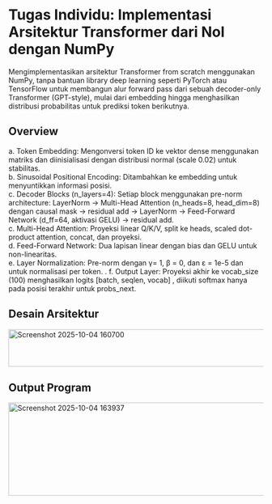 # **Tugas Individu: Implementasi Arsitektur Transformer dari Nol dengan NumPy** </br>
Mengimplementasikan arsitektur Transformer from scratch menggunakan NumPy, tanpa bantuan library deep learning seperti PyTorch atau TensorFlow untuk membangun alur forward pass dari sebuah decoder-only Transformer (GPT-style), mulai dari embedding hingga menghasilkan distribusi probabilitas untuk prediksi token berikutnya.

## Overview
a. Token Embedding: Mengonversi token ID ke vektor dense menggunakan matriks dan diinisialisasi dengan distribusi normal (scale 0.02) untuk stabilitas. </br>
b. Sinusoidal Positional Encoding: Ditambahkan ke embedding untuk menyuntikkan informasi posisi. </br>
c. Decoder Blocks (n_layers=4): Setiap block menggunakan pre-norm architecture: LayerNorm → Multi-Head Attention (n_heads=8, head_dim=8) dengan causal mask → residual add → LayerNorm → Feed-Forward Network (d_ff=64, aktivasi GELU) → residual add. </br>
c. Multi-Head Attention: Proyeksi linear Q/K/V, split ke heads, scaled dot-product attention, concat, dan proyeksi. </br>
d. Feed-Forward Network: Dua lapisan linear dengan bias dan GELU untuk non-linearitas. </br> 
e. Layer Normalization: Pre-norm dengan γ= 1, β = 0, dan ε = 1e-5 dan untuk normalisasi per token. . 
f. Output Layer: Proyeksi akhir ke vocab_size (100) menghasilkan logits [batch, seqlen, vocab] , diikuti softmax hanya pada posisi terakhir untuk probs_next. </br>

## Desain Arsitektur </br>
<img width="860" height="74" alt="Screenshot 2025-10-04 160700" src="https://github.com/user-attachments/assets/45046db2-4f62-4ead-957a-53090f26fd43" />

## Output Program</br>
<img width="566" height="184" alt="Screenshot 2025-10-04 163937" src="https://github.com/user-attachments/assets/04238ec4-2ec8-45f5-be21-4822eb4fe4a0" />

